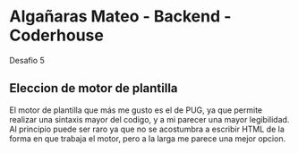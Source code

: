 # Algañaras Mateo - Backend - Coderhouse
Desafio 5

## Eleccion de motor de plantilla
El motor de plantilla que más me gusto es el de PUG, ya que permite realizar una sintaxis mayor del codigo, y a mi parecer una mayor legibilidad. Al principio puede ser raro ya que no se acostumbra a escribir HTML de la forma en que trabaja el motor, pero a la larga me parece una mejor opcion.
